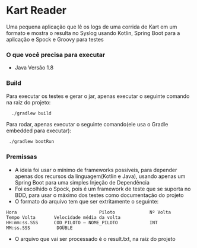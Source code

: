 # Kart Reader

Uma pequena aplicação que lê os logs de uma corrida de Kart em um formato e mostra o resulta no Syslog usando Kotlin, Spring Boot para a aplicação e Spock e Groovy para testes

### O que você precisa para executar

* Java Versão 1.8

### Build

Para executar os testes e gerar o jar, apenas executar o seguinte comando na raiz do projeto:

```bash
  ./gradlew build
```

Para rodar, apenas executar o seguinte comando(ele usa o Gradle embedded para executar):
```bash
 ./gradlew bootRun
```


### Premissas

* A ideia foi usar o mínimo de frameworks possíveis, para depender apenas dos recursos da linguagem(Kotlin e Java), usando apenas um Spring Boot para uma simples Injeção de Dependência
* Foi escolhido o Spock, pois é um framework de teste que se suporta no BDD, para usar o máximo dos testes como documentação do projeto
* O formato do arquivo tem que ser extritamente o seguinte:
```
Hora                               Piloto             Nº Volta    Tempo Volta       Velocidade média da volta
HH:mm:ss.SSS      COD_PILOTO – NOME_PILOTO            INT		     MM:ss.SSS          DOUBLE
```
* O arquivo que vai ser processado é o result.txt, na raiz do projeto
